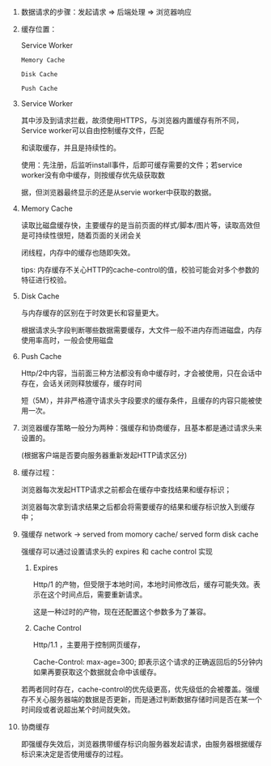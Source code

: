 1. 数据请求的步骤：发起请求 => 后端处理 => 浏览器响应

2. 缓存位置：

     Service Worker

       Memory Cache

       Disk Cache

       Push Cache

  3. Service Worker

       其中涉及到请求拦截，故须使用HTTPS，与浏览器内置缓存有所不同，Service worker可以自由控制缓存文件，匹配

       和读取缓存，并且是持续性的。

        使用：先注册，后监听install事件，后即可缓存需要的文件；若service worker没有命中缓存，则按缓存优先级获取数

       据，但浏览器最终显示的还是从servie worker中获取的数据。

  4. Memory Cache

       读取比磁盘缓存快，主要缓存的是当前页面的样式/脚本/图片等，读取高效但是可持续性很短，随着页面的关闭会关

       闭线程，内存中的缓存也随即失效。

       tips: 内存缓存不关心HTTP的cache-control的值，校验可能会对多个参数的特征进行校验。

  5. Disk Cache

       与内存缓存的区别在于时效更长和容量更大。

       根据请求头字段判断哪些数据需要缓存，大文件一般不进内存而进磁盘，内存使用率高时，一般会使用磁盘

  6. Push Cache

       Http/2中内容，当前面三种方法都没有命中缓存时，才会被使用，只在会话中存在，会话关闭则释放缓存，缓存时间

       短（5M），并非严格遵守请求头字段要求的缓存条件，且缓存的内容只能被使用一次。

7. 浏览器缓存策略一般分为两种：强缓存和协商缓存，且基本都是通过请求头来设置的。

     (根据客户端是否要向服务器重新发起HTTP请求区分)

8. 缓存过程：

     浏览器每次发起HTTP请求之前都会在缓存中查找结果和缓存标识；

     浏览器每次拿到请求结果之后都会将需要缓存的结果和缓存标识放入到缓存中；

9. 强缓存
     network -> served from momory cache/ served form disk cache

     强缓存可以通过设置请求头的 expires 和 cache control 实现

     1. Expires 

        Http/1 的产物，但受限于本地时间，本地时间修改后，缓存可能失效。表示在这个时间点后，需要重新请求。

        这是一种过时的产物，现在还配置这个参数多为了兼容。

     2. Cache Control

        Http/1.1 ，主要用于控制网页缓存，

        Cache-Control: max-age=300; 即表示这个请求的正确返回后的5分钟内如果再要获取这个数据就会命中该缓存。

     若两者同时存在，cache-control的优先级更高，优先级低的会被覆盖。强缓存不关心服务器端的数据是否更新，而是通过判断数据存储时间是否在某一个时间段或者说超出某个时间就失效。

10. 协商缓存

    即强缓存失效后，浏览器携带缓存标识向服务器发起请求，由服务器根据缓存标识来决定是否使用缓存的过程。